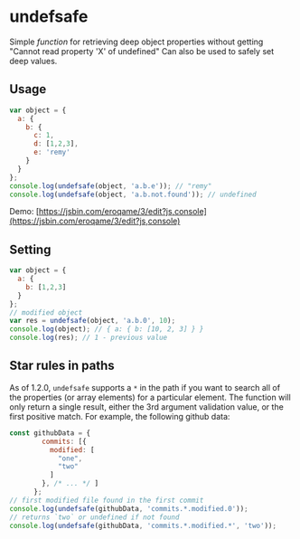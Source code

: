 # undefsafe
Simple *function* for retrieving deep object properties without getting "Cannot read property 'X' of undefined"
Can also be used to safely set deep values.
## Usage
```js
var object = {
  a: {
    b: {
      c: 1,
      d: [1,2,3],
      e: 'remy'
    }
  }
};
console.log(undefsafe(object, 'a.b.e')); // "remy"
console.log(undefsafe(object, 'a.b.not.found')); // undefined
```
Demo: [https://jsbin.com/eroqame/3/edit?js,console](https://jsbin.com/eroqame/3/edit?js,console)
## Setting
```js
var object = {
  a: {
    b: [1,2,3]
  }
};
// modified object
var res = undefsafe(object, 'a.b.0', 10);
console.log(object); // { a: { b: [10, 2, 3] } }
console.log(res); // 1 - previous value
```
## Star rules in paths
As of 1.2.0, `undefsafe` supports a `*` in the path if you want to search all of the properties (or array elements) for a particular element.
The function will only return a single result, either the 3rd argument validation value, or the first positive match. For example, the following github data:
```js
const githubData = {
        commits: [{
          modified: [
            "one",
            "two"
          ]
        }, /* ... */ ]
      };
// first modified file found in the first commit
console.log(undefsafe(githubData, 'commits.*.modified.0'));
// returns `two` or undefined if not found
console.log(undefsafe(githubData, 'commits.*.modified.*', 'two'));
```
